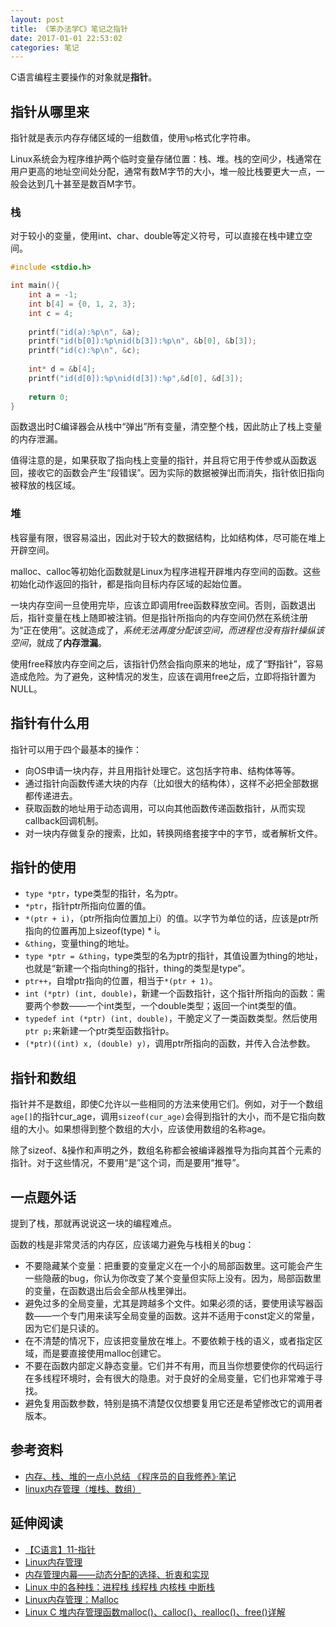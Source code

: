 ```yaml
---
layout: post
title: 《笨办法学C》笔记之指针
date: 2017-01-01 22:53:02
categories: 笔记
---
```



C语言编程主要操作的对象就是**指针**。

## 指针从哪里来

指针就是表示内存存储区域的一组数值，使用`%p`格式化字符串。

Linux系统会为程序维护两个临时变量存储位置：栈、堆。栈的空间少，栈通常在用户更高的地址空间处分配，通常有数M字节的大小，堆一般比栈要更大一点，一般会达到几十甚至是数百M字节。

### 栈 

对于较小的变量，使用int、char、double等定义符号，可以直接在栈中建立空间。

```C
#include <stdio.h>

int main(){
    int a = -1;
    int b[4] = {0, 1, 2, 3};
    int c = 4;
    
    printf("id(a):%p\n", &a);
    printf("id(b[0]):%p\nid(b[3]):%p\n", &b[0], &b[3]);
    printf("id(c):%p\n", &c);
    
    int* d = &b[4];
    printf("id(d[0]):%p\nid(d[3]):%p",&d[0], &d[3]);
    
    return 0;
}
```

函数退出时C编译器会从栈中“弹出”所有变量，清空整个栈，因此防止了栈上变量的内存泄漏。

值得注意的是，如果获取了指向栈上变量的指针，并且将它用于传参或从函数返回，接收它的函数会产生“段错误”。因为实际的数据被弹出而消失，指针依旧指向被释放的栈区域。

### 堆

栈容量有限，很容易溢出，因此对于较大的数据结构，比如结构体，尽可能在堆上开辟空间。

malloc、calloc等初始化函数就是Linux为程序进程开辟堆内存空间的函数。这些初始化动作返回的指针，都是指向目标内存区域的起始位置。

一块内存空间一旦使用完毕，应该立即调用free函数释放空间。否则，函数退出后，指针变量在栈上随即被注销。但是指针所指向的内存空间仍然在系统注册为“正在使用”。这就造成了，*系统无法再度分配该空间，而进程也没有指针操纵该空间*，就成了**内存泄漏**。

使用free释放内存空间之后，该指针仍然会指向原来的地址，成了“野指针”，容易造成危险。为了避免，这种情况的发生，应该在调用free之后，立即将指针置为NULL。

## 指针有什么用

指针可以用于四个最基本的操作：

* 向OS申请一块内存，并且用指针处理它。这包括字符串、结构体等等。
* 通过指针向函数传递大块的内存（比如很大的结构体），这样不必把全部数据都传递进去。
* 获取函数的地址用于动态调用，可以向其他函数传递函数指针，从而实现callback回调机制。
* 对一块内存做复杂的搜索，比如，转换网络套接字中的字节，或者解析文件。

## 指针的使用

* `type *ptr`，type类型的指针，名为ptr。
* `*ptr`，指针ptr所指向位置的值。
* `*(ptr + i)`，（ptr所指向位置加上i）的值。以字节为单位的话，应该是ptr所指向的位置再加上sizeof(type) \* i。
* `&thing`，变量thing的地址。
* `type *ptr = &thing`，type类型的名为ptr的指针，其值设置为thing的地址，也就是“新建一个指向thing的指针，thing的类型是type”。
*  `ptr++`，自增ptr指向的位置，相当于`*(ptr + 1)`。
*  `int (*ptr) (int, double)`，新建一个函数指针，这个指针所指向的函数：需要两个参数——一个int类型，一个double类型；返回一个int类型的值。
*  `typedef int (*ptr) (int, double)`，干脆定义了一类函数类型。然后使用`ptr p;`来新建一个ptr类型函数指针p。
*  `(*ptr)((int) x, (double) y)`，调用ptr所指向的函数，并传入合法参数。

## 指针和数组

指针并不是数组，即使C允许以一些相同的方法来使用它们。例如，对于一个数组`age[]`的指针cur_age，调用`sizeof(cur_age)`会得到指针的大小，而不是它指向数组的大小。如果想得到整个数组的大小，应该使用数组的名称age。

除了sizeof、&操作和声明之外，数组名称都会被编译器推导为指向其首个元素的指针。对于这些情况，不要用“是”这个词，而是要用“推导”。

## 一点题外话

提到了栈，那就再说说这一块的编程难点。

函数的栈是非常灵活的内存区，应该竭力避免与栈相关的bug：

* 不要隐藏某个变量：把重要的变量定义在一个小的局部函数里。这可能会产生一些隐蔽的bug，你认为你改变了某个变量但实际上没有。因为，局部函数里的变量，在函数退出后会全部从栈里弹出。
* 避免过多的全局变量，尤其是跨越多个文件。如果必须的话，要使用读写器函数——一个专门用来读写全局变量的函数。这并不适用于const定义的常量，因为它们是只读的。
* 在不清楚的情况下，应该把变量放在堆上。不要依赖于栈的语义，或者指定区域，而是要直接使用malloc创建它。
* 不要在函数内部定义静态变量。它们并不有用，而且当你想要使你的代码运行在多线程环境时，会有很大的隐患。对于良好的全局变量，它们也非常难于寻找。
* 避免复用函数参数，特别是搞不清楚仅仅想要复用它还是希望修改它的调用者版本。

## 参考资料

* [内存、栈、堆的一点小总结 《程序员的自我修养》·笔记](http://www.jianshu.com/p/aad2b27992eb)
* [linux内存管理（堆栈、数组）](http://lib.csdn.net/article/linux/32832)

## 延伸阅读

* [【C语言】11-指针](http://www.cnblogs.com/mjios/archive/2013/03/16/2963645.html)
* [Linux内存管理](http://gityuan.com/2015/10/30/kernel-memory/)
* [内存管理内幕——动态分配的选择、折衷和实现](https://www.ibm.com/developerworks/cn/linux/l-memory/)
* [Linux 中的各种栈：进程栈 线程栈 内核栈 中断栈](http://kyang.cc/2016/08/26/Linux-中的各种栈：进程栈-线程栈-内核栈-中断栈/)
* [Linux内存管理：Malloc](http://blog.jobbole.com/91887/)
* [Linux C 堆内存管理函数malloc()、calloc()、realloc()、free()详解](http://www.cnblogs.com/52php/p/5794342.html)
